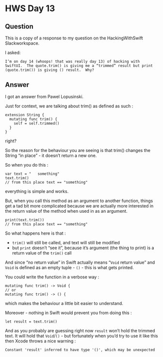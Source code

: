 #  HWS Day 13

## Question

This is a copy of a response to my question on the HackingWithSwift Slackworkspace.

I asked:

```
I’m on day 14 (whoops! that was really day 13) of hacking with SwiftUI.  The quote.trim() is giving me a “trimmed” result but print (quote.trim()) is giving () result.  Why?
```

## Answer

I got an answer from Pawel Lopusinski.

Just for context, we are talking about trim() as defined as such :

```
extension String {
  mutating func trim() {
    self = self.trimmed()
  }
}
```
right?

So the reason for the behaviour you are seeing is that trim() changes the String “in place” - it doesn’t return a new one.


So when you do this :

```
var text = "   something"
text.trim()
// from this place text == "something"
```

everything is simple and works.

But, when you call this method as an argument to another function, things get a tad 
bit more complicated because we are actually more interested in the return value of the method when used in as an argument.


```
print(text.trim())
// from this place text == "something"
```


So what happens here is that :
* `trim()` will still be called, and text will still be modified
* but `print` doesn’t “see it”, because it’s argument (the thing to print) is a return value of the `trim()` call

And since “no return value” in Swift actually means “`Void` return value” and `Void` is defined as an empty tuple - `()` - this is what gets printed.

You could write the function in a verbose way :

```
mutating func trim() -> Void {
// or
mutating func trim() -> () {
```

which makes the behaviour a little bit easier to understand.

Moreover - nothing in Swift would prevent you from doing this :

```
let result = text.trim()
```

And as you probably are guessing right now `result` won’t hold the trimmed text. It will hold 
that `Void`/`()` - but fortunately when you’d try to use it like this then Xcode throws a nice warning :

```
Constant 'result' inferred to have type '()', which may be unexpected
```
